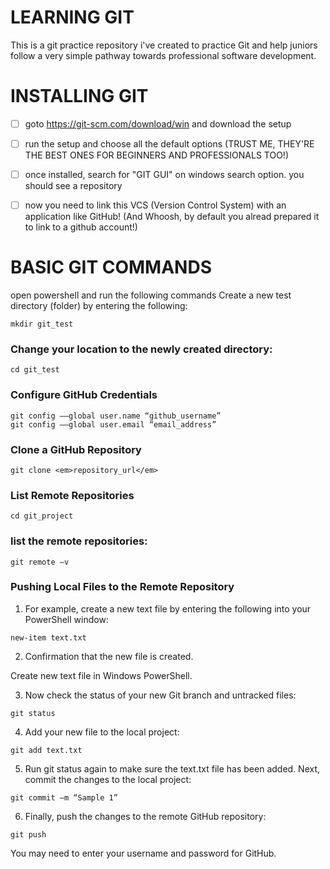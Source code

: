 # LEARNING GIT

This is a git practice repository i've created to practice Git and help juniors follow a very simple pathway towards professional software development.

# INSTALLING GIT

- [ ] goto https://git-scm.com/download/win and download the setup

- [ ] run the setup and choose all the default options (TRUST ME, THEY'RE THE BEST ONES FOR BEGINNERS AND PROFESSIONALS TOO!)

- [ ] once installed, search for "GIT GUI" on windows search option. you should see a repository

- [ ] now you need to link this VCS (Version Control System) with an application like GitHub! (And Whoosh, by default you alread prepared it to link to a github account!)

# BASIC GIT COMMANDS

open powershell and run the following commands
Create a new test directory (folder) by entering the following:
```
mkdir git_test
```
### Change your location to the newly created directory:
```
cd git_test
```
### Configure GitHub Credentials
```
git config ––global user.name “github_username”
git config ––global user.email “email_address”
```
### Clone a GitHub Repository
```
git clone <em>repository_url</em>
```
### List Remote Repositories
```
cd git_project
```
### list the remote repositories:
```
git remote –v
```
### Pushing Local Files to the Remote Repository

1. For example, create a new text file by entering the following into your PowerShell window:
```
new-item text.txt
```
2. Confirmation that the new file is created.

Create new text file in Windows PowerShell.

3. Now check the status of your new Git branch and untracked files:
```
git status
```
4. Add your new file to the local project:
```
git add text.txt
```
5. Run git status again to make sure the text.txt file has been added. Next, commit the changes to the local project:
```
git commit –m “Sample 1”
```
6. Finally, push the changes to the remote GitHub repository:
```
git push
```
You may need to enter your username and password for GitHub.

